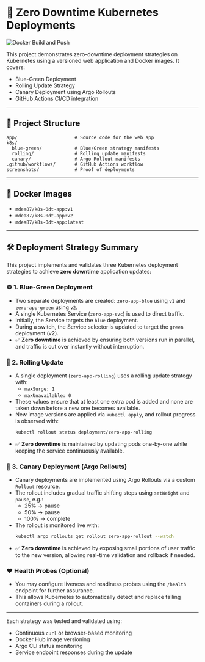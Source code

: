 # 🚀 Zero Downtime Kubernetes Deployments

![Docker Build and Push](https://github.com/<your-username>/ZeroDT-k8s-deployment/actions/workflows/docker-publish.yml/badge.svg)

This project demonstrates zero-downtime deployment strategies on Kubernetes using a versioned web application and Docker images. It covers:

- Blue-Green Deployment
- Rolling Update Strategy
- Canary Deployment using Argo Rollouts
- GitHub Actions CI/CD integration

---

## 📁 Project Structure

```
app/                     # Source code for the web app
k8s/
  blue-green/            # Blue/Green strategy manifests
  rolling/               # Rolling update manifests
  canary/                # Argo Rollout manifests
.github/workflows/       # GitHub Actions workflow
screenshots/             # Proof of deployments
```

---

## 🐳 Docker Images

- `mdea87/k8s-0dt-app:v1`
- `mdea87/k8s-0dt-app:v2`
- `mdea87/k8s-0dt-app:latest`

---

## 🛠 Deployment Strategy Summary

This project implements and validates three Kubernetes deployment strategies to achieve **zero downtime** application updates:

### ☸️ 1. Blue-Green Deployment

- Two separate deployments are created: `zero-app-blue` using `v1` and `zero-app-green` using `v2`.
- A single Kubernetes Service (`zero-app-svc`) is used to direct traffic.
- Initially, the Service targets the `blue` deployment.
- During a switch, the Service selector is updated to target the `green` deployment (v2).
- ✅ **Zero downtime** is achieved by ensuring both versions run in parallel, and traffic is cut over instantly without interruption.

### 🔁 2. Rolling Update

- A single deployment (`zero-app-rolling`) uses a rolling update strategy with:
  - `maxSurge: 1`
  - `maxUnavailable: 0`
- These values ensure that at least one extra pod is added and none are taken down before a new one becomes available.
- New image versions are applied via `kubectl apply`, and rollout progress is observed with:
  ```bash
  kubectl rollout status deployment/zero-app-rolling
  ```
- ✅ **Zero downtime** is maintained by updating pods one-by-one while keeping the service continuously available.

### 🚦 3. Canary Deployment (Argo Rollouts)

- Canary deployments are implemented using Argo Rollouts via a custom `Rollout` resource.
- The rollout includes gradual traffic shifting steps using `setWeight` and `pause`, e.g.:
  - 25% → pause
  - 50% → pause
  - 100% → complete
- The rollout is monitored live with:
  ```bash
  kubectl argo rollouts get rollout zero-app-rollout --watch
  ```
- ✅ **Zero downtime** is achieved by exposing small portions of user traffic to the new version, allowing real-time validation and rollback if needed.

### ❤️ Health Probes (Optional)

- You may configure liveness and readiness probes using the `/health` endpoint for further assurance.
- This allows Kubernetes to automatically detect and replace failing containers during a rollout.

---

Each strategy was tested and validated using:
- Continuous `curl` or browser-based monitoring
- Docker Hub image versioning
- Argo CLI status monitoring
- Service endpoint responses during the update